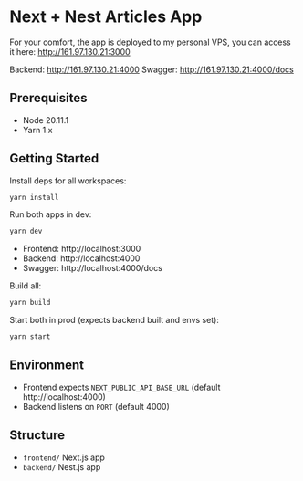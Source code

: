 # Next + Nest Articles App

For your comfort, the app is deployed to my personal VPS, you can access it here: http://161.97.130.21:3000

Backend: http://161.97.130.21:4000
Swagger: http://161.97.130.21:4000/docs

## Prerequisites

- Node 20.11.1
- Yarn 1.x

## Getting Started

Install deps for all workspaces:

```bash
yarn install
```

Run both apps in dev:

```bash
yarn dev
```

- Frontend: http://localhost:3000
- Backend: http://localhost:4000
- Swagger: http://localhost:4000/docs

Build all:

```bash
yarn build
```

Start both in prod (expects backend built and envs set):

```bash
yarn start
```

## Environment

- Frontend expects `NEXT_PUBLIC_API_BASE_URL` (default http://localhost:4000)
- Backend listens on `PORT` (default 4000)

## Structure

- `frontend/` Next.js app
- `backend/` Nest.js app
